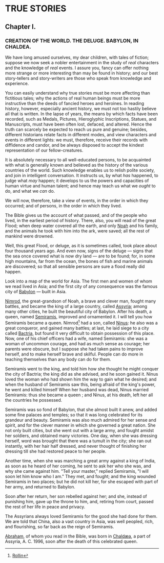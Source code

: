 # TRUE STORIES

## Chapter I.

### CREATION OF THE WORLD. THE DELUGE. BABYLON, IN CHALDEA.

We have long amused ourselves, my dear children, with tales of fiction; suppose we now seek a nobler entertainment in the study of *real* characters and the knowledge of *real* events. I assure you, fancy can offer nothing more strange or more interesting than may be found in history; and our best story-tellers and story-writers are those who speak from knowledge and experience.

You can easily understand why true stories must be more affecting than fictitious tales; why the actions of real human beings must be more instructive than the deeds of fancied heroes and heroines. In reading history, however, especially ancient history, we must not too hastily believe all that is written. In the lapse of years, the means by which facts have been recorded, such as Medals, Pictures, Hieroglyphic Inscriptions, Statues, and Manuscripts, must have been often lost, defaced, and altered. Hence the truth can scarcely be expected to reach us pure and genuine; besides, different historians relate facts in different modes, and view characters and events in different lights: we must, therefore, receive their records with diffidence and candor, and be always disposed to accept the kindest representation of our fellow-creatures.

It is absolutely necessary to all well-educated persons, to be acquainted with what is generally known and believed as the history of the various countries of the world. Such knowledge enables us to relish polite society, and join in intelligent conversation. It instructs us, by what *has* happened, to judge what *may* happen; it develops to us the powers and capacities of human virtue and human talent; and hence may teach us what we *ought* to do, and what we *can* do.

We will now, therefore, take a view of events, in the order in which they occurred; and of persons, in the order in which they lived.

The Bible gives us the account of what passed, and of the people who lived, in the earliest period of history. There, also, you will read of the great Flood; when deep water covered all the earth, and only [Noah](https://en.wikipedia.org/wiki/Noah) and his family, and the animals he took with him into the ark, were saved; all the rest of mankind were drowned.

Well, this great Flood, or deluge, as it is sometimes called, took place about four thousand years ago. And even now, signs of the deluge — signs that the sea once covered what is now dry land — are to be found; for, in some high mountains, far from the ocean, the bones of fish and marine animals are discovered; so that all sensible persons are sure a flood really did happen.

Look into a map of the world for Asia. The first men and women of whom we read lived in Asia; and the first city of any consequence was the famous city of [Babylon](https://en.wikipedia.org/wiki/Babylon) — built in Asia.

[Nimrod](https://en.wikipedia.org/wiki/Nimrod), the great-grandson of Noah, a brave and clever man, fought many battles, and became the king of a large country, called [Assyria](https://en.wikipedia.org/wiki/Assyria); among many other cities, he built the beautiful city of Babylon. After his death, a queen, named [Semiramis](https://en.wikipedia.org/wiki/Semiramis), improved and ornamented it. I will tell you how Semiramis became a queen. Nimrod[^1] had a son, called [Ninus](https://en.wikipedia.org/wiki/Ninus): he also was a great conqueror, and gained many battles; at last, he laid siege to a city called [Bactria](https://en.wikipedia.org/wiki/Balkh), but found it very difficult to obtain possession of this place. Now, one of his chief officers had a wife, named Semiramis: she was a woman of uncommon courage, and had as much sense as courage; her parents were obscure, but I suppose she had taken pains to improve herself, and to make herself brave and skilful. People can do more in teaching themselves than any body can do for them.

[^1]: [Rollin](https://en.wikipedia.org/wiki/Charles_Rollin)

Semiramis went to the king, and told him how she thought he might conquer the city of Bactria; the king did as she advised, and he soon gained it. Ninus loved the woman who had shown him the way to gain what he desired; and when the husband of Semiramis saw this, being afraid of the king's power, he went and killed himself When her husband was dead, Ninus married Semiramis: thus she became a queen ; and Ninus, at his death, left her all the countries he possessed.

Semiramis was so fond of Babylon, that she almost built it anew, and added some fine palaces and temples; so that it was long celebrated for its grandeur and beauty. Semiramis was also much admired for her sense and spirit, and for the clever manner in which she governed a great nation. She not only built cities, but she went out with a large army, and fought amidst her soldiers, and obtained many victories. One day, when she was dressing herself, word was brought that there was a tumult in the city; she ran out instantly, with her hair half dressed, and never thought of finishing her dressing till she had restored peace to her people.

Another time, when she was marching a great army against a king of India, as soon as he heard of her coming, he sent to ask her who she was, and why she came against him. "Tell your master," replied Semiramis, "I will soon let him know who I am." They met, and fought; and the king wounded Semiramis in two places; but he did not kill her, for she escaped with part of her army, and returned to Babylon.

Soon after her return, her son rebelled against her; and she, instead of punishing him, gave up the throne to him, and, retiring from court, passed the rest of her life in peace
and privacy.

The Assyrians always loved Semiramis for the good she had done for them. We are told that China, also a vast country in Asia, was well peopled, rich, and flourishing, so far back as the reign of Semiramis.

[Abraham](https://en.wikipedia.org/wiki/Abraham), of whom you read in the Bible, was born in [Chaldæa](https://en.wikipedia.org/wiki/Chaldea), a part of Assyria, A. C. 1996, soon after the death of this celebrated queen.
